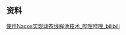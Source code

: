 ## 资料
[使用Nacos实现动态线程池技术_哔哩哔哩_bilibili](https://www.bilibili.com/video/BV1ru4y1o7fH/?-Arouter=story&buvid=Y1422518958DC89F440E8F99EA2EB202E71F&is_story_h5=false&mid=fvUvCh5BwXrAzJaP4zq0%2Fg%3D%3D&p=1&plat_id=143&share_from=ugc&share_medium=iphone&share_plat=ios&share_session_id=D1795B47-8DE7-49CA-9ABF-DF6CBA6415CE&share_source=WEIXIN&share_tag=s_i&timestamp=1686969777&unique_k=E2D0gXg&up_id=141176332)

